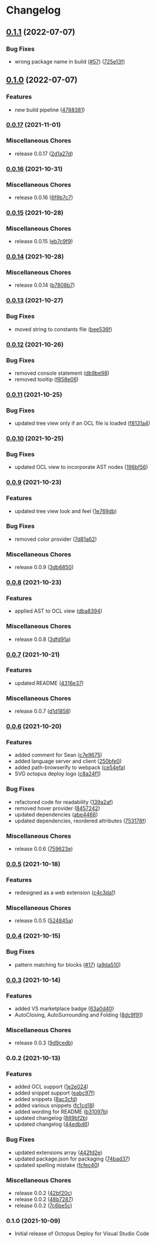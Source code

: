 # Changelog

## [0.1.1](https://github.com/OctopusDeploy/vscode-octopusdeploy/compare/v0.1.0...v0.1.1) (2022-07-07)


### Bug Fixes

* wrong package name in build ([#57](https://github.com/OctopusDeploy/vscode-octopusdeploy/issues/57)) ([725e13f](https://github.com/OctopusDeploy/vscode-octopusdeploy/commit/725e13fd18e8392271f5c1809cdacf9053a733ba))

## [0.1.0](https://github.com/OctopusDeploy/vscode-octopusdeploy/compare/v0.0.17...v0.1.0) (2022-07-07)


### Features

* new build pipeline ([4788381](https://github.com/OctopusDeploy/vscode-octopusdeploy/commit/47883813538637d0337265733dcf737c69d16920))

### [0.0.17](https://www.github.com/OctopusDeploy/vscode-octopusdeploy/compare/v0.0.16...v0.0.17) (2021-11-01)


### Miscellaneous Chores

* release 0.0.17 ([2d1a27d](https://www.github.com/OctopusDeploy/vscode-octopusdeploy/commit/2d1a27d575346ac8c83fbd76d974ca36d18dbd33))

### [0.0.16](https://www.github.com/OctopusDeploy/vscode-octopusdeploy/compare/v0.0.15...v0.0.16) (2021-10-31)


### Miscellaneous Chores

* release 0.0.16 ([6f9b7c7](https://www.github.com/OctopusDeploy/vscode-octopusdeploy/commit/6f9b7c7921934d9aecde016a3c29e768004a8136))

### [0.0.15](https://www.github.com/OctopusDeploy/vscode-octopusdeploy/compare/v0.0.14...v0.0.15) (2021-10-28)


### Miscellaneous Chores

* release 0.0.15 ([eb7c9f9](https://www.github.com/OctopusDeploy/vscode-octopusdeploy/commit/eb7c9f97eadc3cd3670b6ef71759f02ad3564e9a))

### [0.0.14](https://www.github.com/OctopusDeploy/vscode-octopusdeploy/compare/v0.0.13...v0.0.14) (2021-10-28)


### Miscellaneous Chores

* release 0.0.14 ([b7808b7](https://www.github.com/OctopusDeploy/vscode-octopusdeploy/commit/b7808b7b98b309ce459a6e3c4d2a0b5d46f6d517))

### [0.0.13](https://www.github.com/OctopusDeploy/vscode-octopusdeploy/compare/v0.0.12...v0.0.13) (2021-10-27)


### Bug Fixes

* moved string to constants file ([bee536f](https://www.github.com/OctopusDeploy/vscode-octopusdeploy/commit/bee536fdb744a2fb31239923fab23e4ad299c967))

### [0.0.12](https://www.github.com/OctopusDeploy/vscode-octopusdeploy/compare/v0.0.11...v0.0.12) (2021-10-26)


### Bug Fixes

* removed console statement ([db9be98](https://www.github.com/OctopusDeploy/vscode-octopusdeploy/commit/db9be98b40ecf2f14c0cf481890e828ccc0bfbc7))
* removed tooltip ([f858e06](https://www.github.com/OctopusDeploy/vscode-octopusdeploy/commit/f858e06265c81d3e709586dd254964ac26244410))

### [0.0.11](https://www.github.com/OctopusDeploy/vscode-octopusdeploy/compare/v0.0.10...v0.0.11) (2021-10-25)


### Bug Fixes

* updated tree view only if an OCL file is loaded ([f8131a4](https://www.github.com/OctopusDeploy/vscode-octopusdeploy/commit/f8131a4d6323f570135908665bdb0a0837d31f1e))

### [0.0.10](https://www.github.com/OctopusDeploy/vscode-octopusdeploy/compare/v0.0.9...v0.0.10) (2021-10-25)


### Bug Fixes

* updated OCL view to incorporate AST nodes ([196bf56](https://www.github.com/OctopusDeploy/vscode-octopusdeploy/commit/196bf56210c44adc658171683709f371ede13fe9))

### [0.0.9](https://www.github.com/OctopusDeploy/vscode-octopusdeploy/compare/v0.0.8...v0.0.9) (2021-10-23)


### Features

* updated tree view look and feel ([1e769db](https://www.github.com/OctopusDeploy/vscode-octopusdeploy/commit/1e769dbee1bbe6445308912b9bd35ffe0a9255ff))


### Bug Fixes

* removed color provider ([7d81a62](https://www.github.com/OctopusDeploy/vscode-octopusdeploy/commit/7d81a62175d49a0998bc846bd423205eff1ab64f))


### Miscellaneous Chores

* release 0.0.9 ([3db6850](https://www.github.com/OctopusDeploy/vscode-octopusdeploy/commit/3db6850eb757ad485b083bb22cd3c90130ad6ac8))

### [0.0.8](https://www.github.com/OctopusDeploy/vscode-octopusdeploy/compare/v0.0.7...v0.0.8) (2021-10-23)


### Features

* applied AST to OCL view ([dba8394](https://www.github.com/OctopusDeploy/vscode-octopusdeploy/commit/dba83942337b5bae6973abb8e3a1efb2beb57b73))


### Miscellaneous Chores

* release 0.0.8 ([3dfd91a](https://www.github.com/OctopusDeploy/vscode-octopusdeploy/commit/3dfd91a17b3ff031cf62d510c7f988dfee4e61f3))

### [0.0.7](https://www.github.com/OctopusDeploy/vscode-octopusdeploy/compare/v0.0.6...v0.0.7) (2021-10-21)


### Features

* updated README ([4316e37](https://www.github.com/OctopusDeploy/vscode-octopusdeploy/commit/4316e37f4abe6b4d0cb9c723d49a4c7ec5ef0414))


### Miscellaneous Chores

* release 0.0.7 ([d1d1858](https://www.github.com/OctopusDeploy/vscode-octopusdeploy/commit/d1d1858a29829f689c3c03f8f5d6f3547b54d4c1))

### [0.0.6](https://www.github.com/OctopusDeploy/vscode-octopusdeploy/compare/v0.0.5...v0.0.6) (2021-10-20)


### Features

* added comment for Sean ([c7e9675](https://www.github.com/OctopusDeploy/vscode-octopusdeploy/commit/c7e96753db918ecf69df081da2e0d8c25486d6df))
* added language server and client ([250bfe0](https://www.github.com/OctopusDeploy/vscode-octopusdeploy/commit/250bfe0d2c8a91624cbd81574b84e283b1abc016))
* added path-browserify to webpack ([ce54efa](https://www.github.com/OctopusDeploy/vscode-octopusdeploy/commit/ce54efafa6e4547125eee207272f903ab75961b1))
* SVG octopus deploy logo ([c8a24f1](https://www.github.com/OctopusDeploy/vscode-octopusdeploy/commit/c8a24f16f4398f1e8576e027ec3cc0ba9005a406))


### Bug Fixes

* refactored code for readability ([139a2af](https://www.github.com/OctopusDeploy/vscode-octopusdeploy/commit/139a2affa66240d9c62ea47cb33b9e24f25e9ff2))
* removed hover provider ([8457242](https://www.github.com/OctopusDeploy/vscode-octopusdeploy/commit/845724214ce4332ec97a674d8542db5f398abae9))
* updated dependencies ([abe4466](https://www.github.com/OctopusDeploy/vscode-octopusdeploy/commit/abe4466043e0208c1862595eaf60654ddeeb342e))
* updated dependencies, reordered attributes ([753178f](https://www.github.com/OctopusDeploy/vscode-octopusdeploy/commit/753178fab95965a128afcaae712735a67d69cd8b))


### Miscellaneous Chores

* release 0.0.6 ([759623e](https://www.github.com/OctopusDeploy/vscode-octopusdeploy/commit/759623e728612898a0034aee3818d8e947033e79))

### [0.0.5](https://www.github.com/OctopusDeploy/vscode-octopusdeploy/compare/v0.0.4...v0.0.5) (2021-10-18)


### Features

* redesigned as a web extension ([c4c3da1](https://www.github.com/OctopusDeploy/vscode-octopusdeploy/commit/c4c3da149b16d043c06805885e0ac576a8809cc4))


### Miscellaneous Chores

* release 0.0.5 ([524845a](https://www.github.com/OctopusDeploy/vscode-octopusdeploy/commit/524845a840d0c86a7e5e4961cc821533266a5a6e))

### [0.0.4](https://www.github.com/OctopusDeploy/vscode-octopusdeploy/compare/v0.0.3...v0.0.4) (2021-10-15)


### Bug Fixes

* pattern matching for blocks ([#17](https://www.github.com/OctopusDeploy/vscode-octopusdeploy/issues/17)) ([a9da510](https://www.github.com/OctopusDeploy/vscode-octopusdeploy/commit/a9da5108e06daee54e17cfe6c596f991c9e7561e))

### [0.0.3](https://www.github.com/OctopusDeploy/vscode-octopusdeploy/compare/v0.0.2...v0.0.3) (2021-10-14)


### Features

* added VS marketplace badge ([63a0d40](https://www.github.com/OctopusDeploy/vscode-octopusdeploy/commit/63a0d40c8f39fd7d4cb5152272ea4fdb57a9d89e))
* AutoClosing, AutoSurrounding and Folding ([8dc9f91](https://www.github.com/OctopusDeploy/vscode-octopusdeploy/commit/8dc9f9177aab07252a4e6a2e119ab5faa2276845))


### Miscellaneous Chores

* release 0.0.3 ([9d9cedb](https://www.github.com/OctopusDeploy/vscode-octopusdeploy/commit/9d9cedb9c8fb43e7ee8000f2d8748b4cd958cf61))

### 0.0.2 (2021-10-13)


### Features

* added OCL support ([1e2e024](https://www.github.com/OctopusDeploy/vscode-octopusdeploy/commit/1e2e024135027f97400c7f848d8d8ee8064a2512))
* added snippet support ([eabc97f](https://www.github.com/OctopusDeploy/vscode-octopusdeploy/commit/eabc97fa7c1ba2333253f1a4ebf3833f9186c2a2))
* added snippets ([8ac3cfd](https://www.github.com/OctopusDeploy/vscode-octopusdeploy/commit/8ac3cfd466b07d41dcd4b7e8aa530ca28a769a44))
* added various snippets ([fc1cd18](https://www.github.com/OctopusDeploy/vscode-octopusdeploy/commit/fc1cd18747afa13450065c6b1bd49848bfd7ed5e))
* added wording for README ([b31097b](https://www.github.com/OctopusDeploy/vscode-octopusdeploy/commit/b31097bd11c858382c97b7ab09e191962d3c1deb))
* updated changelog ([869bf2b](https://www.github.com/OctopusDeploy/vscode-octopusdeploy/commit/869bf2bd40da056ad4415b8dc4a5aa09a500961c))
* updated changelog ([44edbd6](https://www.github.com/OctopusDeploy/vscode-octopusdeploy/commit/44edbd6a60195ee5f0ab96b1f67b68fbeee872bd))


### Bug Fixes

* updated extensions array ([442fd2e](https://www.github.com/OctopusDeploy/vscode-octopusdeploy/commit/442fd2e394391b02622de9170e40c4b7ebefa262))
* updated package.json for packaging ([74bad37](https://www.github.com/OctopusDeploy/vscode-octopusdeploy/commit/74bad378e118bcfedf93501ccb76524cb5d3ac5b))
* updated spelling mistake ([fcfec40](https://www.github.com/OctopusDeploy/vscode-octopusdeploy/commit/fcfec40d2a3c2ef6f9554a84e9b7e6dc6934f9cc))


### Miscellaneous Chores

* release 0.0.2 ([42bf20c](https://www.github.com/OctopusDeploy/vscode-octopusdeploy/commit/42bf20cebea26465e06fa3e4803fc13efd14b33f))
* release 0.0.2 ([48b7287](https://www.github.com/OctopusDeploy/vscode-octopusdeploy/commit/48b7287963a5e1852ed2b5316fe02327f3c0e76d))
* release 0.0.2 ([7c6be5c](https://www.github.com/OctopusDeploy/vscode-octopusdeploy/commit/7c6be5c13bf5f5b313e621fec736c6e2ba076678))

### 0.1.0 (2021-10-09)

- Initial release of Octopus Deploy for Visual Studio Code
